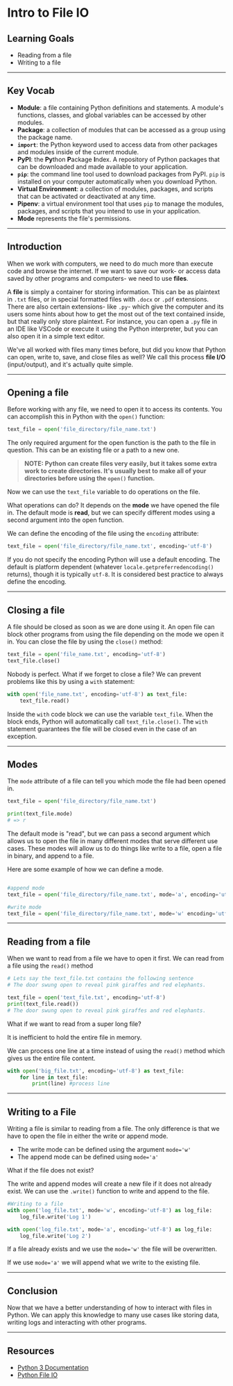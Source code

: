 # Intro to File IO

## Learning Goals

- Reading from a file
- Writing to a file

***

## Key Vocab

- **Module**: a file containing Python definitions and statements. A module's
functions, classes, and global variables can be accessed by other modules.
- **Package**: a collection of modules that can be accessed as a group using
the package name.
- **`import`**: the Python keyword used to access data from other packages and
modules inside of the current module.
- **PyPI**: the **Py**thon **P**ackage **I**ndex. A repository of Python
packages that can be downloaded and made available to your application.
- **`pip`**: the command line tool used to download packages from PyPI. `pip`
is installed on your computer automatically when you download Python.
- **Virtual Environment**: a collection of modules, packages, and scripts that
can be activated or deactivated at any time.
- **Pipenv**: a virtual environment tool that uses `pip` to manage the modules,
packages, and scripts that you intend to use in your application.
- **Mode** represents the file's permissions.

***

## Introduction

When we work with computers, we need to do much more than execute code and
browse the internet. If we want to save our work- or access data saved by
other programs and computers- we need to use **files**.

A **file** is simply a container for storing information. This can be as
plaintext in `.txt` files, or in special formatted files with `.docx` or `.pdf`
extensions. There are also certain extensions- like `.py`- which give the
computer and its users some hints about how to get the most out of the text
contained inside, but that really only store plaintext. For instance, you can
open a `.py` file in an IDE like VSCode or execute it using the Python
interpreter, but you can also open it in a simple text editor.

We've all worked with files many times before, but did you know that
Python can open, write to, save, and close files as well? We call this process
**file I/O** (input/output), and it's actually quite simple.

***

## Opening a file

Before working with any file, we need to open it to access its contents. You can
accomplish this in Python with the `open()` function:

```py
text_file = open('file_directory/file_name.txt')
```

The only required argument for the open function is the path to the file in
question. This can be an existing file or a path to a new one.

> **NOTE: Python can create files very easily, but it takes some extra work to
> create directories. It's usually best to make all of your directories before
> using the `open()` function.**

Now we can use the `text_file` variable to do operations on the file.

What operations can do?
It depends on the **mode** we have opened the file in.
The default mode is **read**, but we can specify different modes
using a second argument into the open function.

We can define the encoding of the file using the `encoding`
attribute:

```py
text_file = open('file_directory/file_name.txt', encoding='utf-8')
```

If you do not specify the encoding Python will use a default
encoding. The default is platform dependent
(whatever `locale.getpreferredencoding()` returns), though it is typically
`utf-8`. It is considered best practice to always define the encoding.

***

## Closing a file

A file should be closed as soon as we are done using it. An open file can block
other programs from using the file depending on the mode we open it in.
You can close the file by using the `close()` method:

```py
text_file = open('file_name.txt', encoding='utf-8')
text_file.close()
```

Nobody is perfect. What if we forget to close a file?
We can prevent problems like this by using a `with` statement:

```py
with open('file_name.txt', encoding='utf-8') as text_file:
    text_file.read()
```

Inside the `with` code block we can use the variable `text_file`.
When the block ends, Python will automatically call `text_file.close()`.
The `with` statement guarantees the file will be closed even in the case of an
exception.

***

## Modes

The `mode` attribute of a file can tell you which mode the file had been
opened in.

```py
text_file = open('file_directory/file_name.txt')

print(text_file.mode)
# => r
```

The default mode is "read", but we can pass a second argument which
allows us to open the file in many different modes that serve different
use cases. These modes will allow us to do things like write to a file,
open a file in binary, and append to a file.

Here are some example of how we can define a mode.

```py

#append mode 
text_file = open('file_directory/file_name.txt', mode='a', encoding='utf-8')

#write mode
text_file = open('file_directory/file_name.txt', mode='w' encoding='utf-8')

```

***

## Reading from a file

When we want to read from a file we have to open it first.
We can read from a file using the `read()` method

```py
# Lets say the text_file.txt contains the following sentence
# The door swung open to reveal pink giraffes and red elephants.

text_file = open('text_file.txt', encoding='utf-8')
print(text_file.read())
# The door swung open to reveal pink giraffes and red elephants.

```

What if we want to read from a super long file?

It is inefficient to hold the entire file in memory.

We can process one line at a time instead of using the `read()`
method which gives us the entire file content.

```py
with open('big_file.txt', encoding='utf-8') as text_file:
    for line in text_file:
        print(line) #process line
```

***

## Writing to a File

Writing a file is similar to reading from a file.
The only difference is that we have to open the file in
either the write or append mode.

- The write mode can be defined using the argument `mode='w'`
- The append mode can be defined using `mode='a'`

What if the file does not exist?

The write and append modes will create a new file if it does not
already exist. We can use the `.write()` function to write and append
 to the file.

```py
#Writing to a file
with open('log_file.txt', mode='w', encoding='utf-8') as log_file:
    log_file.write('Log 1')

with open('log_file.txt', mode='a', encoding='utf-8') as log_file:
    log_file.write('Log 2')

```

If a file already exists and we use the `mode='w'` the file will be overwritten.

If we use `mode='a'` we will append what we write to the existing file.

***

## Conclusion

Now that we have a better understanding of how to interact with files
in Python. We can apply this knowledge to many use cases like storing data,
 writing logs and interacting with other programs.
***

## Resources

- [Python 3 Documentation](https://docs.python.org/3/)
- [Python File IO](https://docs.python.org/3/tutorial/inputoutput.html#reading-and-writing-files)

